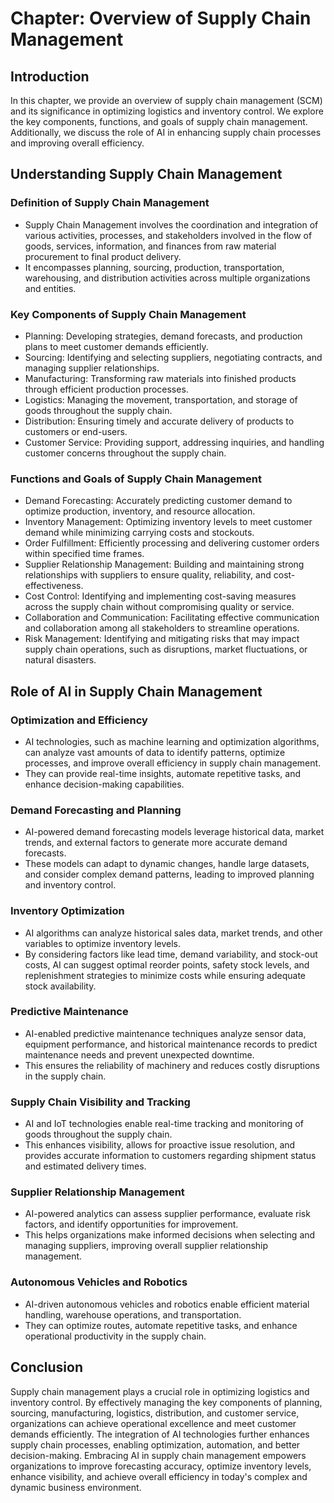Chapter: Overview of Supply Chain Management
============================================

Introduction
------------

In this chapter, we provide an overview of supply chain management (SCM) and its significance in optimizing logistics and inventory control. We explore the key components, functions, and goals of supply chain management. Additionally, we discuss the role of AI in enhancing supply chain processes and improving overall efficiency.

Understanding Supply Chain Management
-------------------------------------

### Definition of Supply Chain Management

* Supply Chain Management involves the coordination and integration of various activities, processes, and stakeholders involved in the flow of goods, services, information, and finances from raw material procurement to final product delivery.
* It encompasses planning, sourcing, production, transportation, warehousing, and distribution activities across multiple organizations and entities.

### Key Components of Supply Chain Management

* Planning: Developing strategies, demand forecasts, and production plans to meet customer demands efficiently.
* Sourcing: Identifying and selecting suppliers, negotiating contracts, and managing supplier relationships.
* Manufacturing: Transforming raw materials into finished products through efficient production processes.
* Logistics: Managing the movement, transportation, and storage of goods throughout the supply chain.
* Distribution: Ensuring timely and accurate delivery of products to customers or end-users.
* Customer Service: Providing support, addressing inquiries, and handling customer concerns throughout the supply chain.

### Functions and Goals of Supply Chain Management

* Demand Forecasting: Accurately predicting customer demand to optimize production, inventory, and resource allocation.
* Inventory Management: Optimizing inventory levels to meet customer demand while minimizing carrying costs and stockouts.
* Order Fulfillment: Efficiently processing and delivering customer orders within specified time frames.
* Supplier Relationship Management: Building and maintaining strong relationships with suppliers to ensure quality, reliability, and cost-effectiveness.
* Cost Control: Identifying and implementing cost-saving measures across the supply chain without compromising quality or service.
* Collaboration and Communication: Facilitating effective communication and collaboration among all stakeholders to streamline operations.
* Risk Management: Identifying and mitigating risks that may impact supply chain operations, such as disruptions, market fluctuations, or natural disasters.

Role of AI in Supply Chain Management
-------------------------------------

### Optimization and Efficiency

* AI technologies, such as machine learning and optimization algorithms, can analyze vast amounts of data to identify patterns, optimize processes, and improve overall efficiency in supply chain management.
* They can provide real-time insights, automate repetitive tasks, and enhance decision-making capabilities.

### Demand Forecasting and Planning

* AI-powered demand forecasting models leverage historical data, market trends, and external factors to generate more accurate demand forecasts.
* These models can adapt to dynamic changes, handle large datasets, and consider complex demand patterns, leading to improved planning and inventory control.

### Inventory Optimization

* AI algorithms can analyze historical sales data, market trends, and other variables to optimize inventory levels.
* By considering factors like lead time, demand variability, and stock-out costs, AI can suggest optimal reorder points, safety stock levels, and replenishment strategies to minimize costs while ensuring adequate stock availability.

### Predictive Maintenance

* AI-enabled predictive maintenance techniques analyze sensor data, equipment performance, and historical maintenance records to predict maintenance needs and prevent unexpected downtime.
* This ensures the reliability of machinery and reduces costly disruptions in the supply chain.

### Supply Chain Visibility and Tracking

* AI and IoT technologies enable real-time tracking and monitoring of goods throughout the supply chain.
* This enhances visibility, allows for proactive issue resolution, and provides accurate information to customers regarding shipment status and estimated delivery times.

### Supplier Relationship Management

* AI-powered analytics can assess supplier performance, evaluate risk factors, and identify opportunities for improvement.
* This helps organizations make informed decisions when selecting and managing suppliers, improving overall supplier relationship management.

### Autonomous Vehicles and Robotics

* AI-driven autonomous vehicles and robotics enable efficient material handling, warehouse operations, and transportation.
* They can optimize routes, automate repetitive tasks, and enhance operational productivity in the supply chain.

Conclusion
----------

Supply chain management plays a crucial role in optimizing logistics and inventory control. By effectively managing the key components of planning, sourcing, manufacturing, logistics, distribution, and customer service, organizations can achieve operational excellence and meet customer demands efficiently. The integration of AI technologies further enhances supply chain processes, enabling optimization, automation, and better decision-making. Embracing AI in supply chain management empowers organizations to improve forecasting accuracy, optimize inventory levels, enhance visibility, and achieve overall efficiency in today's complex and dynamic business environment.
